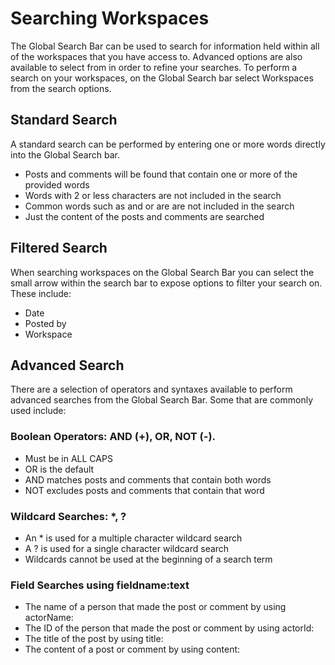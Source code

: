 # Searching Workspaces
The Global Search Bar can be used to search for information held within all of the workspaces that you have access to. Advanced options are also available to select from in order to refine your searches. To perform a search on your workspaces, on the Global Search bar select Workspaces from the search options.

## Standard Search
A standard search can be performed by entering one or more words directly into the Global Search bar.

* Posts and comments will be found that contain one or more of the provided words
* Words with 2 or less characters are not included in the search
* Common words such as and or are are not included in the search
* Just the content of the posts and comments are searched

## Filtered Search
When searching workspaces on the Global Search Bar you can select the small arrow within the search bar to expose options to filter your search on. These include:

* Date
* Posted by
* Workspace

## Advanced Search
There are a selection of operators and syntaxes available to perform advanced searches from the Global Search Bar. Some that are commonly used include:

### Boolean Operators: AND (+), OR, NOT (-).
* Must be in ALL CAPS
* OR is the default
* AND matches posts and comments that contain both words
* NOT excludes posts and comments that contain that word

### Wildcard Searches: *, ?
* An * is used for a multiple character wildcard search
* A ? is used for a single character wildcard search
* Wildcards cannot be used at the beginning of a search term

### Field Searches using fieldname:text
* The name of a person that made the post or comment by using actorName:
* The ID of the person that made the post or comment by using actorId:
* The title of the post by using title:
* The content of a post or comment by using content:
